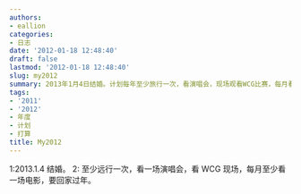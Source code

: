 ```yaml
---
authors:
- eallion
categories:
- 日志
date: '2012-01-18 12:48:40'
draft: false
lastmod: '2012-01-18 12:48:40'
slug: my2012
summary: 2013年1月4日结婚。计划每年至少旅行一次，看演唱会，现场观看WCG比赛，每月看场电影，并保证回家过年。
tags:
- '2011'
- '2012'
- 年度
- 计划
- 打算
title: My2012
---
```


1:2013.1.4 结婚。
2: 至少远行一次，看一场演唱会，看 WCG 现场，每月至少看一场电影，要回家过年。